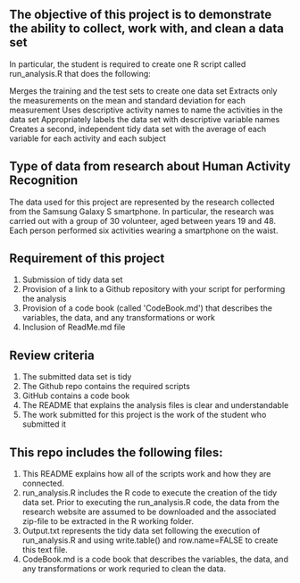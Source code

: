 ## The objective of this project is to demonstrate the ability to collect, work with, and clean a data set
In particular, the student is required to create one R script called run_analysis.R that does the following:

Merges the training and the test sets to create one data set
Extracts only the measurements on the mean and standard deviation for each measurement
Uses descriptive activity names to name the activities in the data set
Appropriately labels the data set with descriptive variable names
Creates a second, independent tidy data set with the average of each variable for each activity and each subject

## Type of data from research about Human Activity Recognition
The data used for this project are represented by the research collected from the Samsung Galaxy S smartphone. In particular, the research was carried out with a group of 30 volunteer, aged between years 19 and 48. Each person performed six activities wearing a smartphone on the waist.

## Requirement of this project
1. Submission of tidy data set
2. Provision of a link to a Github repository with your script for performing the analysis
3. Provision of a code book (called 'CodeBook.md') that describes the variables, the data, and any transformations or work
4. Inclusion of ReadMe.md file

## Review criteria
1. The submitted data set is tidy
2. The Github repo contains the required scripts
3. GitHub contains a code book
4. The README that explains the analysis files is clear and understandable
5. The work submitted for this project is the work of the student who submitted it

## This repo includes the following files:

1. This README explains how all of the scripts work and how they are connected.
2. run_analysis.R includes the R code to execute the creation of the tidy data set. Prior to executing the run_analysis.R code, the data from the research website are assumed to be downloaded and the associated zip-file to be extracted in the R working folder.
3. Output.txt represents the tidy data set following the execution of run_analysis.R and using write.table() and row.name=FALSE to create this text file.
4. CodeBook.md is a code book that describes the variables, the data, and any transformations or work requried to clean the data.
